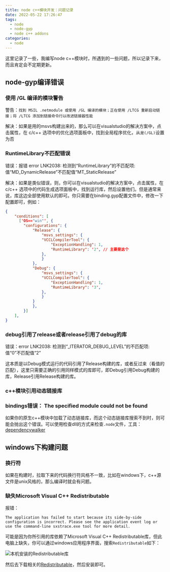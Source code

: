```yaml
---
title: node c++模块开发：问题记录
date: 2022-05-22 17:26:47
tags:
  - node
  - node-gyp
  - node c++ addons
categories:
  - node
---
```


这里记录了一些，我编写node c++模块时，所遇到的一些问题，所以记录下来，而且肯定会不定期更新。

<!-- more -->

## node-gyp编译错误

### 使用 /GL 编译的模块警告

警告：`找到 MSIL .netmodule 或使用 /GL 编译的模块；正在使用 /LTCG 重新启动链接；将 /LTCG 添加到链接命令行以改进链接器性能`

解决：如果是用的msvs构建出来的，那么可以在visualstudio的解决方案中，点击属性，在 c/c++ 选项中的优化选项面板中，找到全局程序优化，从`是(/GL)`设置为否

### RuntimeLibrary不匹配错误

错误：报错 error LNK2038: 检测到“RuntimeLibrary”的不匹配项: 值“MD_DynamicRelease”不匹配值“MT_StaticRelease”

解决：如果是类似错误，则，你可以在visualstudio的解决方案中，点击属性，在 c/c++ 选项中的代码生成选项面板中，找到运行库，然后设置他们。但是通常来说，库这边全部使用默认的即可。你只需要在binding.gyp配置文件中，修改一下配置即可，例如：

```json
{
    "conditions": [
      ['OS=="win"', {
        "configurations": {
            "Release": {
                "msvs_settings": {
                "VCCLCompilerTool": {
                    "ExceptionHandling": 1,
                    "RuntimeLibrary": '2', // 主要是这个
                },
                }
            },
            "Debug": {
                "msvs_settings": {
                "VCCLCompilerTool": {
                    "ExceptionHandling": 1,
                    "RuntimeLibrary": '3',
                },
                }
            }
            },
        }]
    ],
}
```

### debug引用了release或者release引用了debug的库

错误：error LNK2038: 检测到“_ITERATOR_DEBUG_LEVEL”的不匹配项: 值“0”不匹配值“2”

这本质是以Debug模式运行的代码引用了Release构建的库，或者反过来（看值的匹配），这里只需要正确的引用同样模式的库即可，即Debug引用Debug构建的库，Release引用Release构建的库。

### c++模块引用动态链接库

### bindings错误： The specified module could not be found

如果你的原生c++模块中加载了动态链接库，而这个动态链接库搜索不到时，则可能会抛出这个错误。可以使用检查dll的方式来检查`.node`文件，工具：[dependencywalker](http://www.dependencywalker.com/)

## windows下构建问题

### 换行符

如果在构建时，拉取下来的代码换行符风格不一致，比如在windows下，c++源文件是unix风格的，那么编译时就会有问题。

### 缺失Microsoft Visual C++ Redistributable

报错：

`The application has failed to start because its side-by-side configuration is incorrect. Please see the application event log or use the command-line sxstrace.exe tool for more detail.`

可能是因为你所引用的库依赖了Microsoft Visual C++ Redistributable库，但此电脑上缺失，你可以通过windows应用程序界面，搜索`Redistributable`如下：

![本机安装的Redistributable库](https://image.ncdsf.com/2022/05/19/20220519175223.png)

然后去下载相关的[Redistributable](https://docs.microsoft.com/en-US/cpp/windows/latest-supported-vc-redist?view=msvc-170)，然后安装即可。
